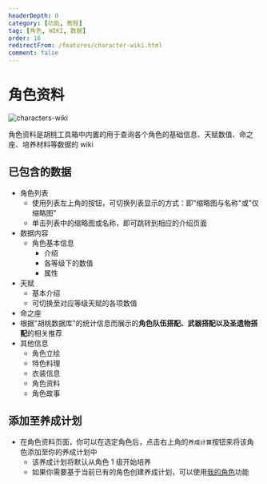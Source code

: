 ```yaml
---
headerDepth: 0
category: [功能, 教程]
tag: [角色, WIKI, 数据]
order: 10
redirectFrom: /features/character-wiki.html
comment: false
---
```


# 角色资料

![characters-wiki](https://img.alicdn.com/imgextra/i4/1797064093/O1CN011A6QZM1g6dyEd2Bzu_!!1797064093.png_.webp)

角色资料是胡桃工具箱中内置的用于查询各个角色的基础信息、天赋数值、命之座、培养材料等数据的 wiki

## 已包含的数据

- 角色列表
  - 使用列表左上角的按钮，可切换列表显示的方式：即"缩略图与名称"或"仅缩略图"
  - 单击列表中的缩略图或名称，即可跳转到相应的介绍页面
- 数据内容
  - 角色基本信息
    - 介绍
    - 各等级下的数值
    - 属性
- 天赋
  - 基本介绍
  - 可切换至对应等级天赋的各项数值
- 命之座
- 根据"胡桃数据库"的统计信息而展示的**角色队伍搭配、武器搭配以及圣遗物搭配**的相关推荐
- 其他信息
  - 角色立绘
  - 特色料理
  - 衣装信息
  - 角色资料
  - 角色故事

## 添加至养成计划

- 在角色资料页面，你可以在选定角色后，点击右上角的`养成计算`按钮来将该角色添加至你的养成计划中
  - 该养成计划将默认从角色 1 级开始培养
  - 如果你需要基于当前已有的角色创建养成计划，可以使用[我的角色](character-data.md)功能
